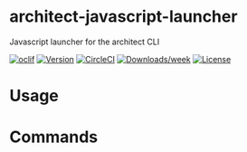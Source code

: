 architect-javascript-launcher
=============================

Javascript launcher for the architect CLI

[![oclif](https://img.shields.io/badge/cli-oclif-brightgreen.svg)](https://oclif.io)
[![Version](https://img.shields.io/npm/v/architect-javascript-launcher.svg)](https://npmjs.org/package/architect-javascript-launcher)
[![CircleCI](https://circleci.com/gh/snappi/architect-cli/tree/master.svg?style=shield)](https://circleci.com/gh/snappi/architect-cli/tree/master)
[![Downloads/week](https://img.shields.io/npm/dw/architect-javascript-launcher.svg)](https://npmjs.org/package/architect-javascript-launcher)
[![License](https://img.shields.io/npm/l/architect-javascript-launcher.svg)](https://github.com/snappi/architect-cli/blob/master/package.json)

<!-- toc -->
# Usage
<!-- usage -->
# Commands
<!-- commands -->
